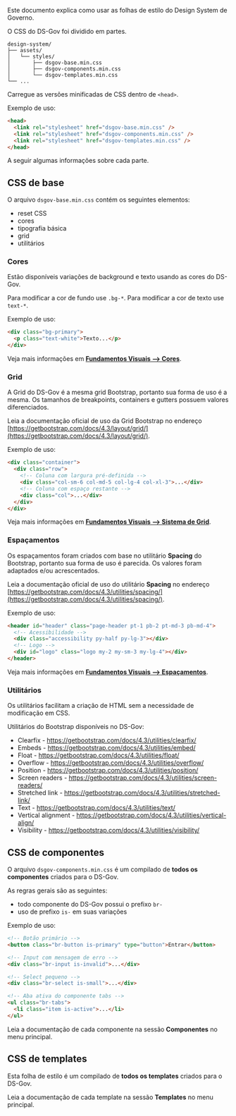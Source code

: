 Este documento explica como usar as folhas de estilo do Design System de Governo.

O CSS do DS-Gov foi dividido em partes.

```text
design-system/
├── assets/
│   └── styles/
│       ├── dsgov-base.min.css
│       ├── dsgov-components.min.css
│       └── dsgov-templates.min.css
└── ...
```

Carregue as versões minificadas de CSS dentro de `<head>`.

Exemplo de uso:

```html
<head>
  <link rel="stylesheet" href="dsgov-base.min.css" />
  <link rel="stylesheet" href="dsgov-components.min.css" />
  <link rel="stylesheet" href="dsgov-templates.min.css" />
</head>
```

A seguir algumas informações sobre cada parte.

## CSS de base

O arquivo `dsgov-base.min.css` contém os seguintes elementos:

- reset CSS
- cores
- tipografia básica
- grid
- utilitários

### Cores

Estão disponíveis variações de background e texto usando as cores do DS-Gov.

Para modificar a cor de fundo use `.bg-*`. Para modificar a cor de texto use `text-*`.

Exemplo de uso:

```html
<div class="bg-primary">
  <p class="text-white">Texto...</p>
</div>
```

Veja mais informações em [**Fundamentos Visuais --> Cores**](ds/fundamentos-visuais/cores).

### Grid

A Grid do DS-Gov é a mesma grid Bootstrap, portanto sua forma de uso é a mesma. Os tamanhos de breakpoints, containers e gutters possuem valores diferenciados.

Leia a documentação oficial de uso da Grid Bootstrap no endereço [https://getbootstrap.com/docs/4.3/layout/grid/](https://getbootstrap.com/docs/4.3/layout/grid/).

Exemplo de uso:

```html
<div class="container">
  <div class="row">
    <!-- Coluna com largura pré-definida -->
    <div class="col-sm-6 col-md-5 col-lg-4 col-xl-3">...</div>
    <!-- Coluna com espaço restante -->
    <div class="col">...</div>
  </div>
</div>
```

Veja mais informações em [**Fundamentos Visuais --> Sistema de Grid**](ds/fundamentos-visuais/grid).

### Espaçamentos

Os espaçamentos foram criados com base no utilitário **Spacing** do Bootstrap, portanto sua forma de uso é parecida. Os valores foram adaptados e/ou acrescentados.

Leia a documentação oficial de uso do utilitário **Spacing** no endereço [https://getbootstrap.com/docs/4.3/utilities/spacing/](https://getbootstrap.com/docs/4.3/utilities/spacing/).

Exemplo de uso:

```html
<header id="header" class="page-header pt-1 pb-2 pt-md-3 pb-md-4">
  <!-- Acessibilidade -->
  <div class="accessibility py-half py-lg-3"></div>
  <!-- Logo -->
  <div id="logo" class="logo my-2 my-sm-3 my-lg-4"></div>
</header>
```

Veja mais informações em [**Fundamentos Visuais --> Espaçamentos**](ds/fundamentos-visuais/espacamentos).

### Utilitários

Os utilitários facilitam a criação de HTML sem a necessidade de modificação em CSS.

Utilitários do Bootstrap disponíveis no DS-Gov:

- Clearfix - <https://getbootstrap.com/docs/4.3/utilities/clearfix/>
- Embeds - <https://getbootstrap.com/docs/4.3/utilities/embed/>
- Float - <https://getbootstrap.com/docs/4.3/utilities/float/>
- Overflow - <https://getbootstrap.com/docs/4.3/utilities/overflow/>
- Position - <https://getbootstrap.com/docs/4.3/utilities/position/>
- Screen readers - <https://getbootstrap.com/docs/4.3/utilities/screen-readers/>
- Stretched link - <https://getbootstrap.com/docs/4.3/utilities/stretched-link/>
- Text - <https://getbootstrap.com/docs/4.3/utilities/text/>
- Vertical alignment - <https://getbootstrap.com/docs/4.3/utilities/vertical-align/>
- Visibility - <https://getbootstrap.com/docs/4.3/utilities/visibility/>

## CSS de componentes

O arquivo `dsgov-components.min.css` é um compilado de **todos os componentes** criados para o DS-Gov.

As regras gerais são as seguintes:

- todo componente do DS-Gov possui o prefixo `br-`
- uso de prefixo `is-` em suas variações

Exemplo de uso:

```html
<!-- Botão primário -->
<button class="br-button is-primary" type="button">Entrar</button>

<!-- Input com mensagem de erro -->
<div class="br-input is-invalid">...</div>

<!-- Select pequeno -->
<div class="br-select is-small">...</div>

<!-- Aba ativa do componente tabs -->
<ul class="br-tabs">
  <li class="item is-active">...</li>
</ul>
```

Leia a documentação de cada componente na sessão **Componentes** no menu principal.

## CSS de templates

Esta folha de estilo é um compilado de **todos os templates** criados para o DS-Gov.

Leia a documentação de cada template na sessão **Templates** no menu principal.
